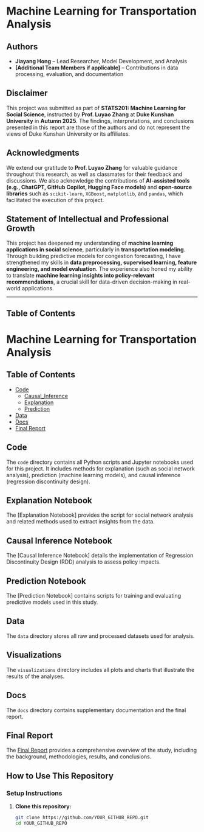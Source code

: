 # **Machine Learning for Transportation Analysis**

## **Authors**
- **Jiayang Hong** – Lead Researcher, Model Development, and Analysis  
- **[Additional Team Members if applicable]** – Contributions in data processing, evaluation, and documentation  

## **Disclaimer**
This project was submitted as part of **STATS201: Machine Learning for Social Science**, instructed by **Prof. Luyao Zhang** at **Duke Kunshan University** in **Autumn 2025**. The findings, interpretations, and conclusions presented in this report are those of the authors and do not represent the views of Duke Kunshan University or its affiliates.

## **Acknowledgments**
We extend our gratitude to **Prof. Luyao Zhang** for valuable guidance throughout this research, as well as classmates for their feedback and discussions. We also acknowledge the contributions of **AI-assisted tools (e.g., ChatGPT, GitHub Copilot, Hugging Face models)** and **open-source libraries** such as `scikit-learn`, `XGBoost`, `matplotlib`, and `pandas`, which facilitated the execution of this project.

## **Statement of Intellectual and Professional Growth**
This project has deepened my understanding of **machine learning applications in social science**, particularly in **transportation modeling**. Through building predictive models for congestion forecasting, I have strengthened my skills in **data preprocessing, supervised learning, feature engineering, and model evaluation**. The experience also honed my ability to translate **machine learning insights into policy-relevant recommendations**, a crucial skill for data-driven decision-making in real-world applications.

---

## **Table of Contents**
# Machine Learning for Transportation Analysis

## Table of Contents
- [Code](./Code)
  - [Causal_Inference](./Code/Causal_Inference.py)
  - [Explanation](./Code/Explanation.py)
  - [Prediction](./Code/Prediction.py)
- [Data](./Data)
- [Docs](./docs)
- [Final Report](./docs/Final-Report.pdf)

## Code
The `code` directory contains all Python scripts and Jupyter notebooks used for this project. It includes methods for explanation (such as social network analysis), prediction (machine learning models), and causal inference (regression discontinuity design).

## Explanation Notebook
The [Explanation Notebook] provides the script for social network analysis and related methods used to extract insights from the data.

## Causal Inference Notebook
The [Causal Inference Notebook] details the implementation of Regression Discontinuity Design (RDD) analysis to assess policy impacts.

## Prediction Notebook
The [Prediction Notebook] contains scripts for training and evaluating predictive models used in this study.

## Data
The `data` directory stores all raw and processed datasets used for analysis.

## Visualizations
The `visualizations` directory includes all plots and charts that illustrate the results of the analyses.

## Docs
The `docs` directory contains supplementary documentation and the final report.

## Final Report
The [Final Report](./docs/Final-Report.pdf) provides a comprehensive overview of the study, including the background, methodologies, results, and conclusions.

## **How to Use This Repository**
### **Setup Instructions**
1. **Clone this repository:**
   ```bash
   git clone https://github.com/YOUR_GITHUB_REPO.git
   cd YOUR_GITHUB_REPO
